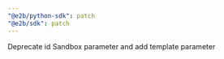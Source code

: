 ```yaml
---
"@e2b/python-sdk": patch
"@e2b/sdk": patch
---
```


Deprecate id Sandbox parameter and add template parameter
